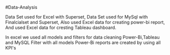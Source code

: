 #Data-Analysis

Data Set used for Excel with Superset,
Data Set used for MySql with Finalcialset and Superset,
Also used Excel data for creating power-bi report,
And used Excel data for cresting Tableau dashboard.

In excel we used all models and filters for data cleaning
Power-Bi,Tableau and MySQL Filter with all models 
Power-Bi reports are created by using all KPI's

